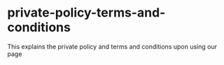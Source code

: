 # private-policy-terms-and-conditions
This explains the private policy and terms and conditions upon using our page
